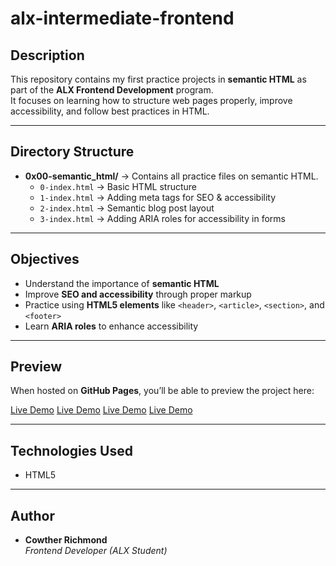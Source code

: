 # alx-intermediate-frontend

## Description
This repository contains my first practice projects in **semantic HTML** as part of the **ALX Frontend Development** program.  
It focuses on learning how to structure web pages properly, improve accessibility, and follow best practices in HTML.

---

## Directory Structure
- **0x00-semantic_html/** → Contains all practice files on semantic HTML.  
  - `0-index.html` → Basic HTML structure  
  - `1-index.html` → Adding meta tags for SEO & accessibility  
  - `2-index.html` → Semantic blog post layout  
  - `3-index.html` → Adding ARIA roles for accessibility in forms  

---

## Objectives
- Understand the importance of **semantic HTML**  
- Improve **SEO and accessibility** through proper markup  
- Practice using **HTML5 elements** like `<header>`, `<article>`, `<section>`, and `<footer>`  
- Learn **ARIA roles** to enhance accessibility  

---

## Preview
When hosted on **GitHub Pages**, you’ll be able to preview the project here:  

[Live Demo](https://Xorla01.github.io/alx-intermediate-frontend/0x00-semantic_html/0-index.html)
[Live Demo](https://Xorla01.github.io/alx-intermediate-frontend/0x00-semantic_html/1-index.html)
[Live Demo](https://Xorla01.github.io/alx-intermediate-frontend/0x00-semantic_html/2-index.html)
[Live Demo](https://Xorla01.github.io/alx-intermediate-frontend/0x00-semantic_html/3-index.html)


---

## Technologies Used
- HTML5   
---

## Author
- **Cowther Richmond**  
  *Frontend Developer (ALX Student)*  

